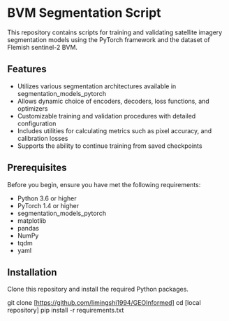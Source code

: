 # BVM Segmentation Script

This repository contains scripts for training and validating satellite imagery segmentation models using the PyTorch framework and the dataset of Flemish sentinel-2 BVM.

## Features

- Utilizes various segmentation architectures available in segmentation_models_pytorch
- Allows dynamic choice of encoders, decoders, loss functions, and optimizers
- Customizable training and validation procedures with detailed configuration
- Includes utilities for calculating metrics such as pixel accuracy, and calibration losses
- Supports the ability to continue training from saved checkpoints

## Prerequisites

Before you begin, ensure you have met the following requirements:

- Python 3.6 or higher
- PyTorch 1.4 or higher
- segmentation_models_pytorch
- matplotlib
- pandas
- NumPy
- tqdm
- yaml

## Installation

Clone this repository and install the required Python packages.

git clone [https://github.com/limingshi1994/GEOInformed]
cd [local repository]
pip install -r requirements.txt
